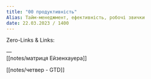 ```yaml
---
title: "00 продуктивність"
Alias: Тайм-менеджмент, ефективність, робочі звички
date: 22.03.2023 / 1400  
---
```

Zero-Links & Links:  


—  
[[notes/матриця Ейзенхауера]]


[[notes/четвер - GTD]]
